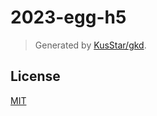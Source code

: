 # 2023-egg-h5

> Generated by [KusStar/gkd](https://github.com/KusStar/gkd).

## License

[MIT](LICENSE)
